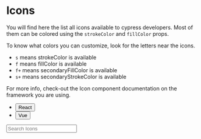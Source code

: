 <script lang="ts" setup>
import {ref} from 'vue'
import { iconsMetadata } from '@cypress-design/icon-registry'
import Icon from '@cypress-design/vue-icon'
import Button from '@cypress-design/vue-button'
import _ from 'lodash'

const { upperFirst, camelCase } = _

const search = ref('');

const colors = ['<default>', 'blue', 'jade', 'red', 'indigo', 'purple', 'gray'];
const strokeColor = ref({label:'teal', value:'teal'});
const fillColor = ref({label:'jade', value:'jade'});
const secondaryStrokeColor = ref({label:'indigo', value:'indigo'});
const secondaryFillColor = ref({label:'indigo', value:'indigo'});
</script>

# Icons

You will find here the list all icons available to cypress developers.
Most of them can be colored using the `strokeColor` and `fillColor` props.

To know what colors you can customize, look for the letters near the icons.

- `s` means strokeColor is available
- `f` means fillColor is available
- `f+` means secondaryFillColor is available
- `s+` means secondaryStrokeColor is available

For more info, check-out the Icon component documentation on the framework you are using.

<ul class="flex justify-center items-center h-[64px]">
  <li>
		<Button variant="link" href="/components/react/icon">React</Button>
	</li>
  <li>
		<Button variant="link" href="/components/vue/icon">Vue</Button>
	</li>
</ul>

<div class="bg-gray-50 dark:bg-gray-800 rounded p-[16px] my-[24px]">
	<input type="search" v-model="search" placeholder="Search Icons" class="border-solid border-2 block mb-[16px] px-[8px] py-[4px] border-gray-200 focus:border-indigo-300 rounded w-full bg-white dark:bg-gray-900"/>
	<div class="bg-white py-[16px] dark:bg-gray-900">
		<template v-for="meta, iconName of iconsMetadata" :key="iconName">
			<div class="mt-[16px] gap-x-[16px] flex items-end" v-if="search.length ? iconName.includes(search) : true" >
				<p class="text-[16px] whitespace-nowrap overflow-hidden w-[250px] text-right">
					{{ iconName }}
					<br/>&lt;Icon{{ upperFirst(camelCase(iconName)) }} /&gt;
				</p>
				<div v-for="size in meta.availableSizes" :key="size" class="flex gap-[8px] items-end">
					<div class="border-l pl-[4px] py-[4px] border-gray-300 min-w-[32px] flex flex-col items-center gap-x-[16px] gap-y-[4px] justify-end min-h-[96px]">
						<Icon :name="iconName" :size="size" />
						<p class="text-gray-500 text-[12px]">{{ size }}</p>
					</div>
					<div :key="`${iconName}_${size}`" class="text-center text-teal-500">
						<div v-if="meta.hasStrokeColor && meta.hasStrokeColor.includes(size)">s</div>
						<div v-if="meta.hasFillColor && meta.hasFillColor.includes(size)">f</div>
						<div v-if="meta.hasSecondaryStrokeColor && meta.hasSecondaryStrokeColor.includes(size)">s+</div>
						<div v-if="meta.hasSecondaryFillColor && meta.hasSecondaryFillColor.includes(size)">f+</div>
					</div>
				</div>
			</div>
		</template>
	</div>
</div>
